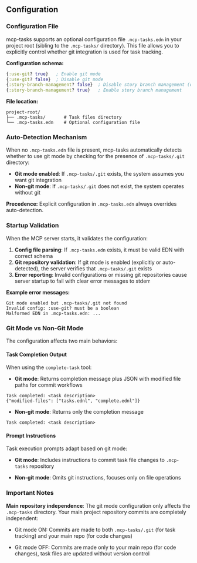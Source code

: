 ## Configuration

### Configuration File

mcp-tasks supports an optional configuration file `.mcp-tasks.edn` in
your project root (sibling to the `.mcp-tasks/` directory). This file
allows you to explicitly control whether git integration is used for
task tracking.

**Configuration schema:**
```clojure
{:use-git? true}   ; Enable git mode
{:use-git? false}  ; Disable git mode
{:story-branch-management? false}  ; Disable story branch management (default)
{:story-branch-management? true}   ; Enable story branch management
```

**File location:**
```
project-root/
├── .mcp-tasks/       # Task files directory
└── .mcp-tasks.edn    # Optional configuration file
```

### Auto-Detection Mechanism

When no `.mcp-tasks.edn` file is present, mcp-tasks automatically
detects whether to use git mode by checking for the presence of
`.mcp-tasks/.git` directory:

- **Git mode enabled**: If `.mcp-tasks/.git` exists, the system assumes
  you want git integration
- **Non-git mode**: If `.mcp-tasks/.git` does not exist, the system
  operates without git

**Precedence:** Explicit configuration in `.mcp-tasks.edn` always
overrides auto-detection.

### Startup Validation

When the MCP server starts, it validates the configuration:

1. **Config file parsing**: If `.mcp-tasks.edn` exists, it must be valid EDN with correct schema
2. **Git repository validation**: If git mode is enabled (explicitly or auto-detected), the server verifies that `.mcp-tasks/.git` exists
3. **Error reporting**: Invalid configurations or missing git repositories cause server startup to fail with clear error messages to stderr

**Example error messages:**
```
Git mode enabled but .mcp-tasks/.git not found
Invalid config: :use-git? must be a boolean
Malformed EDN in .mcp-tasks.edn: ...
```

### Git Mode vs Non-Git Mode

The configuration affects two main behaviors:

#### Task Completion Output

When using the `complete-task` tool:

- **Git mode**: Returns completion message plus JSON with modified file
  paths for commit workflows

```
Task completed: <task description>
{"modified-files": ["tasks.ednl", "complete.ednl"]}
```

- **Non-git mode**: Returns only the completion message
```
Task completed: <task description>
```

#### Prompt Instructions

Task execution prompts adapt based on git mode:

- **Git mode**: Includes instructions to commit task file changes to
  `.mcp-tasks` repository

- **Non-git mode**: Omits git instructions, focuses only on file operations

### Important Notes

**Main repository independence**: The git mode configuration only
affects the `.mcp-tasks` directory. Your main project repository commits
are completely independent:

- Git mode ON: Commits are made to both `.mcp-tasks/.git` (for task
  tracking) and your main repo (for code changes)

- Git mode OFF: Commits are made only to your main repo (for code
  changes), task files are updated without version control

